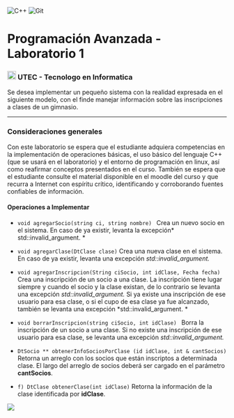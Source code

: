  <img alt="C++" src="https://img.shields.io/badge/c++-%2300599C.svg?style=for-the-badge&logo=c%2B%2B&logoColor=white">  <img alt="Git" src="https://img.shields.io/badge/git-%23F05033.svg?style=for-the-badge&logo=git&logoColor=white"> 
 
# Programación Avanzada - Laboratorio 1

 <h3> <img src="https://red.utec.edu.uy/wp-content/uploads/2018/11/09-Isotipo-1.png" width="20"/>  UTEC - Tecnologo en Informatica </h3> 

 Se desea implementar un pequeño sistema con la realidad expresada en el siguiente modelo, con el finde manejar información sobre las inscripciones a clases de un gimnasio. 
 
 ------------

 
 
### Consideraciones generales
Con este laboratorio se espera que el estudiante adquiera competencias en la implementación de operaciones básicas, el uso básico del lenguaje C++ (que se usará en el laboratorio) y el entorno de programación en linux, así como reafirmar conceptos presentados en el curso. También se espera que el estudiante consulte el material disponible en el moodle del curso y que recurra a Internet con espíritu crítico, identificando y corroborando fuentes confiables de información.

#### Operaciones a Implementar
- `void agregarSocio(string ci, string nombre) ` Crea un nuevo socio en el sistema. En caso de ya existir, levanta la excepción* std::invalid_argument. *

- `void agregarClase(DtClase clase)` Crea una nueva clase en el sistema. En caso de ya existir, levanta una excepción *std::invalid_argument.*

- `void agregarInscripcion(String ciSocio, int idClase, Fecha fecha) ` Crea una inscripción de un socio a una clase. La inscripción tiene lugar siempre y cuando el socio y la clase existan, de lo contrario se levanta una excepción *std::invalid_argument.* Si ya existe una inscripción de ese usuario para esa clase, o si el cupo de esa clase ya fue alcanzado, también se levanta una excepción *std::invalid_argument. *

- `void borrarInscripcion(string ciSocio, int idClase) `  Borra la inscripción de un socio a una clase. Si no existe una inscripción de ese usuario para esa clase, se levanta una excepción *std::invalid_argument.*

- `DtSocio ** obtenerInfoSociosPorClase (id idClase, int & cantSocios) `  Retorna un arreglo con los socios que están inscriptos a determinada clase. El largo del arreglo de socios deberá ser cargado en el parámetro **cantSocios**.

- `f) DtClase obtenerClase(int idClase)`  Retorna la información de la clase identificada por **idClase**. 

![](https://media.discordapp.net/attachments/1348090416498741248/1354287982420693032/image.png?ex=67e4be78&is=67e36cf8&hm=43800a8c272ac6ae213b1df3cd9805ead64586488493e8958d56e349998e5535&=&format=webp&quality=lossless)